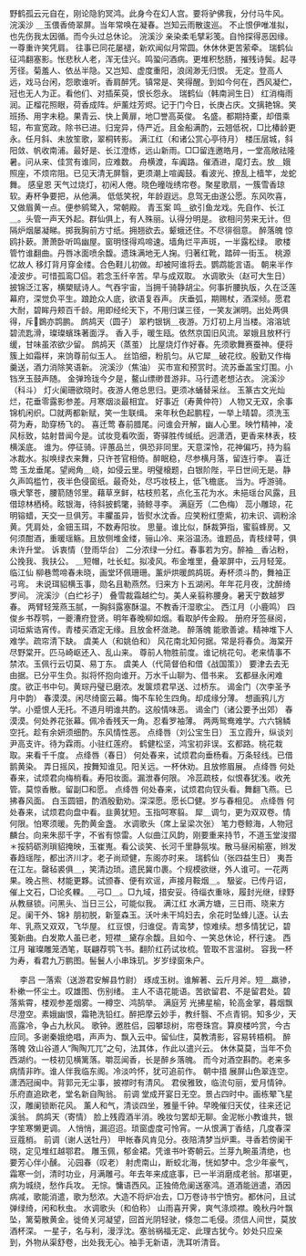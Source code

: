 <!-- { "loadSidebar": true } -->
野鹤孤云元自在，刚论隐豹冥鸿。此身今在幻人宫。要将驴佛我，分付马牛风。 
浣溪沙
＿玉偎香倚翠屏。当年常唤在凝春。岂知云雨散逡巡。 
不止恨伊唯准拟，也先伤我太因循。而今头过总休论。 
浣溪沙
亲染柔毛擘彩笺。自怜探得恶因缘。一尊重许笑凭肩。 
往事已同花屡褪，新欢闻似月常圆。休休休更苦萦牵。 
瑞鹤仙
征鸿翻塞影。怅悲秋人老，浑无佳兴。鸣蛩问酒病。更堆积愁肠，摧残诗鬓。起寻芳径。菊羞人、依丛半隐。又岂知、虚度重阳，浪阔渺无归恨。 
无定。登高人远，戏马台闲，怨歌谁听。香肩醉凭。镇常是、笑得醒。到如今何在，西风凝伫，冠也无人为正。看他们、对插茱萸，恨长怨永。 
瑞鹤仙（韩南涧生日）
红消梅雨润。正榴花照眼，荷香成阵。炉薰炷芳烬。记于门今日，长庚占庆。文摛艳锦。笑班扬、用字未稳。果青云、快上黄扉，地□誉高英俊。 
名盛。都期持橐，却借乘轺，布宣宽政。除书已进。归宠异，侍严近。且金船满酌，云翘低祝，□比椿龄更永。任月斜、未放笙歌，翠桐转影。 
满江红（和诸公赏心亭待月）
楼压层城，斜阳敛、帆收南浦。最好是、长江澄练，远山新雨。□□留连邀皓月，一堂高敞祛隆暑。问从来、佳赏有谁同，应难数。 
舟横渡，车阗路。催酒进，麾灯去。放＿娥照座，不烦帘阻。已见天清无屏翳，更须潮上喧阗鼓。看波光、撩乱上樯竿，龙蛇舞。 
感皇恩
天气过烧灯，初闲人倦。晓色曈咙绣帘卷。聚星歌扇，一簇雪香琼软。寿杯争要把，从他满。 
低低笑祝，年龄遐远。息驾无由遂公愿。东风吹喜，又做眉黄一点。便参鹓鹭入，常朝殿。 
青玉案
鸣＿欲引鱼龙戏。先自作、长江＿。头管一声天外起。群仙俱上，有人殊丽。认得分明是。 
欲相问劳来无计。但隔炉烟屡凝睇。掷我胸前方寸纸。拥翘欲去。颦蛾还住。不尽徘徊意。 
醉落魄
惊鸥扑蔌。萧萧卧听鸣幽屋。窗明怪得鸡啼速。墙角烂平声斑，一半露松绿。 
歌楼管竹谁翻曲。丹唇冰面喷余馥。遗珠满地无人掬。归著红靴，踏碎一街玉。 
桃源忆故人
移灯背月穿金缕。合色鞋儿初做。却被阿谁将去。鹦鹉能言语。 
朝来半作凌波步。可惜孤鸾□侣。若念玉纤辛苦。早与成双取。 
水调歌头（赵可大生日）
披锦泛江客，横槊赋诗人。气吞宇宙，当拥千骑静胡尘。何事折腰执版，久在泛莲幕府，深觉负平生。踉跄众人底，欲语复吞声。 
庆垂弧，期赐杖，酒深倾。愿君大耐，碧眸丹颊百千龄。用即经纶天下，不用归谋三径，一笑友渊明。出处两俱得，斥鷃亦鹍鹏。 
鹧鸪天（圆子）
翠杓银锅＿夜游。万灯初上月当楼。溶溶琥碧流匙滑，璨璨蠙珠著面浮。 
香入手，暖生瓯。依然京国旧风流。翠娥且放杯行缓，甘味虽浓欲少留。 
鹧鸪天（蒸茧）
比屋烧灯作好春。先须歌舞赛蚕神。便将簇上如霜样，来饷尊前似玉人。 
丝馅细，粉肌匀。从它犀＿破花纹。殷勤又作梅羹送，酒力消除笑语新。 
浣溪沙（焦油）
买市宣和预赏时。流苏垂盖宝灯围。小铛烹玉鼓声随。 
金弹玲珑今夕是，鳌山缥缈昔游非。马行遗老想沾衣。 
浣溪沙（科斗）
灯火阑珊欲晓时。夜游人倦总思归。更须冰蛹替采丝。 
玉篆古文光灿烂，花垂零露影参差。月寒烟淡最相宜。 
好事近（寿黄仲符）
人物又无双，余事锦机闲织。□就两都新赋，笑一生联缉。 
来年秋色起鹏程，一举上晴碧。须洗玉荷为寿，助穿杨飞的。 
喜迁莺
春前腊尾。问谁会开解，幽人心里。映竹精神，凌风标致，姑射昔闻今是。试妆竞看吹面，寄驿胜传缄纸。迥潇洒，更香来林表，枝横溪底。 
谁为。停征骑。评蕙品兰，俱恐非同里。天意深怜，花神偏巧，持为翦冰裁水。拟唤绿衣来舞，只许苍官相倚。醉眠稳，尽参横月落，留连行李。 
喜迁莺
玉龙垂尾。望阙角＿峣，如侵云里。明璧榱题，白银阶陛，平日世间无是。静久声鸣槛竹，夜半色侵窗纸。最奇处，尽巧妆枝上，低飞檐底。 
当为。呼游骑。嗾犬擎苍，腰箭随邻里。藉草烹鲜，枯枝煎茗，点化玉花为水。未挹瑶台风露，且借琼林栖椅。眩银海，待斜披鹤氅，骑鲸寻李。 
满庭芳（二色梅）
蕊小雕琼，花明镕蜡，天交一旦俱芳。丰臞虽异，皆熨水沈香。应笑粉红堕紫，初未识、调粉涂黄。凭肩处，金钿玉珥，不数寿阳妆。 
思量。谁比似，酥裁笋指，蜜翦蜂房。又何须酣酒，重暖瑶觞。且放侧堆金缕，骊山冷、来浴温汤。谁题品，青枝绿萼，俱未许升堂。 
诉衷情（登雨华台）
二分浓绿一分红。春事若为穷。醉袖＿香沾粉，公挽我、我扶公。 
＿短帽，吐长虹。拟凌风。布金堆里，叠翠屏中，云月轻笼。 
临江仙
柳巷莺啼春未晓，画堂环佩珊珊。薰炉烘暖鹧鸪斑。寿杯须斗酌，舞袖正弓弯。 
未说珥貂横玉事，勋名且勒燕然。归来方卜五湖闲。年年花月夜，沈醉绮罗间。 
浣溪沙（白纻衫子）
叠雪裁霜越纻匀。美人亲翦称腰身。暑天宁数越罗春。 
两臂轻笼燕玉腻，一胸斜露塞酥温。不教香汗湿歌尘。 
西江月（小鹿鸣）
四俊乡书荐鹗，一夔漕府登贤。明年春晚柳如烟。看取胪传金殿。 
册府牙签昼阅，词垣紫诰宵传。青楼买酒定无缘。且放金杯潋滟。 
醉落魄
能歌善谑。精神堆下人难学。疏帘清下缺。 
虞美人（和姚伯和）
风花南北知何据。常是将春负。海棠开尽野棠开。匹马崎岖还入、乱山来。 
尊前人物胜前度。谁记桃花句。老来情事不禁浓。玉佩行云切莫、易丁东。 
虞美人（代简督伯和借《战国策》）
要津去去无由据。已分平生负。拟将怀抱向谁开。万水千山聊为、借书来。 
玄都昼永闲难度。欲正书中句。黄琮丹璧已磨浓。发箧烦君早送、过桥东。 
谒金门（次李圣予月中韵）
春漠漠。闲尽绮窗云幕。悔不车轮生四角。却成缘分薄。 
想画鸦儿方学。小蹙恨人无托。不道月明谁共酌。这般情味恶。 
谒金门（诸公要予出郊）
春漠漠。何处养花张幕。佩冷香残天一角。忍看罗袖薄。 
两两鸳鸯难学。六六锦鳞空托。趁有余妍须细酌。东风情性恶。 
点绛唇（刘公宝生日）
玉立霞升，纵谈刘尹高支许。待为霖雨。小驻红莲府。 
鹤健松坚，鸿宝初非误。玄都路。桃花栽取。来看千千度。 
点绛唇（春日）
何处春来，试烦君向垂杨看。万条轻线。已借鹅黄染。 
弄日摇风，按舞知谁见。阳关远。一杯休劝。且放修眉展。 
点绛唇
何处春来，试烦君向梅梢看。寿阳妆面。漏泄春何限。 
冷蕊疏枝，似恨春犹浅。收羌管。莫惊香散。留副□和愿。 
点绛唇
何处春来，试烦君向钗头看。舞翻飞燕。已拂春风面。 
白玉圆钿，酌酒殷勤劝。深深愿。愿长□健。岁与春相见。 
点绛唇
何处春来，试烦君向盘中看。韭黄犹短。玉指呵寒翦。 
犀＿调匀，更为双双卷。情何限。怕寒须暖。先酌黄金盏。 
水调歌头（席上呈梁次张）
笔力卷鲸海，人物冠麟台。向来朱邸千字，不省有惊雷。人似曲江风韵，刚要重来持节，不道玉堂浚摺＊挼鸫砺洌瑣貂掩映，玉崔嵬。看公谈笑、长河千里静氛埃。散马昼闲榆塞，辫发春趋瑶陛，都出济川才。老子尚顽健，东阁亦时来。 
瑞鹤仙（张四益生日）
夷吾在江左。罄毡裘俱＿，笑清边琐。遗民冀巾裹。个规模欲继，外人谁可。一花两果。晚占熊、材能更夥。试颁春、便有欢谣，声接月鞍烟＿。 
馺娑。已传丹诏，催上文石，□论炙輠。＿弓□＿。□九域，措安妥。待缁衣重咏，履封光继，绿野从教昼锁。问黑头、当日三公，可能似我。 
满江红
水满方塘，三日雨、晓来方足。阑干外、锦衤朋初脱，新篁森玉。沃叶未干鸠妇去，余花时坠蜂儿逐。认去年、乳燕又双双，飞华屋。 
红豆恨，归谁促。青鸾梦，惊难续。想多情犹记，碧笺新曲。白发欺人虽已老，短襟＿黛存余馥。且如今、一笑总休论，杯行速。 
西江月
璀璨雕笼洒笔，联翩荐鹗飞书。翻阶红药试妆梳。管取不言温树。 
容我一杯为寿，看君九万鹏图。髻鬟人小串珠玑。岁岁绿窗朱户。 

　
李吕
一落索（送游君安解县竹尉）
琢成玉树。谁解著、云斤月斧。短＿羸骖，朴樕一怀尘土。叹雄图、伤别绪。 
主人不语花能语。苦欲留君、不是留君处。碧落紫霄，楼观参差烟雾。一樽空、鸿鹄举。 
满庭芳
光拂星榆，轮高金掌，暮烟飘尽澄空。素娥幽恨，霜艳洗铅红。醉把摩云妙手，教纤翳、不点青铜。知多少，天高露冷，争占九秋风。 
歌钟。邀胜侣，园攀琼树，帘卷珠宫。算庾楼吟赏，今古应同。多谢秦娥绝唱，声声为、飘入云中。留仙住，莫教清影，容易转梧桐。 
醉落魄
效山谷道人“陶陶兀兀”之句，法其体，作此以遣兴云。 
休休莫莫，当年不负西湖约。一枝初见横篱落。嚼蕊闻香，长是醉乡落魄。 
而今对酒空斟酌。老来多病情非昨。谁人伴我临东阁。冷淡吟怀，犹可追前作。 
朝中措
展屏山色翠连空。潇洒冠闽中。背郭元无尘事，披襟时有清风。 
君侯雅致，临流句丽，爱月情钟。乐府直追欧老，堂名新自陶翁。 
前调
堂成开宴日无空。景占四时中。画栋翚飞星汉，雕阑锁断花风。 
薰人和气，清谈四坐，雅量千钟。早晚催归天仗，往来还记溪翁。 
鹧鸪天（寄情）
脸上残霞酒半消。晚妆匀罢却无聊。金泥帐小教谁共，银字笙寒懒更调。 
人悄悄，漏迢迢。琐窗虚度可怜宵。一从恨满丁香结，几度春深豆蔻梢。 
前调（谢人送牡丹）
甲帐春风肯见分。夜陪清梦当炉熏。寻香若傍阑干晓，定见堆红越鄂君。 
雕玉佩，郁金裙。凭谁书叶寄朝云。兰芽九畹虽清绝，也要芳心伴小醺。 
沁园春（叹老）
射虎南山，断蛟北海，恍如梦中。念少年豪气，霜寒一剑，清时功业，月满雕弓。年去年来成底事，已一半消磨成老翁。那堪更，病为城绕，愁作兵攻。 
无悰。慵语西风。正独倚危阑送塞鸿。道酒能逍遣，酒因病减，歌能消遣，歌为愁浓。大造不将炉冶去，□万卷诗书宁愤穷。都休问，且试弹绿绮，闲和秋虫。 
水调歌头（和伯称）
山雨喜开霁，爽气涤烦襟。晚秋丹叶飘坠，篱菊散黄金。徙倚关河凝望，回首光阴轻驶，倏忽二毛侵。须信人间世，莫放酒杯深。 
一星子，名与利，漫浮沈。塞翁祸福无定、此理古犹今。妙处只应亲到，外物从渠舒卷，出处我无心。袖手无新语，洗耳听清音。 
